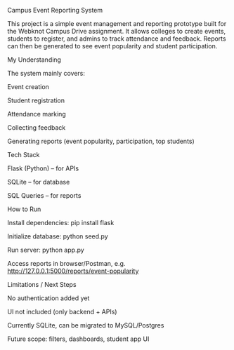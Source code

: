 Campus Event Reporting System

This project is a simple event management and reporting prototype built for the Webknot Campus Drive assignment. It allows colleges to create events, students to register, and admins to track attendance and feedback. Reports can then be generated to see event popularity and student participation.

My Understanding

The system mainly covers:

Event creation

Student registration

Attendance marking

Collecting feedback

Generating reports (event popularity, participation, top students)

Tech Stack

Flask (Python) – for APIs

SQLite – for database

SQL Queries – for reports

How to Run

Install dependencies: pip install flask

Initialize database: python seed.py

Run server: python app.py

Access reports in browser/Postman, e.g. http://127.0.0.1:5000/reports/event-popularity

Limitations / Next Steps

No authentication added yet

UI not included (only backend + APIs)

Currently SQLite, can be migrated to MySQL/Postgres

Future scope: filters, dashboards, student app UI
